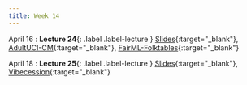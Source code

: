 ```yaml
---
title: Week 14
---
```


April 16
: **Lecture 24**{: .label .label-lecture }
[Slides](https://docs.google.com/presentation/d/10niQTs-dseGWL0NhJqdAJu2MJkXmAsDGo0riLt_hg9E/edit?usp=sharing){:target="_blank"},
[AdultUCI-CM](https://data100.datahub.berkeley.edu/hub/user-redirect/git-pull?repo=https%3A%2F%2Fgithub.com%2FUCB-Econ-148%2Fecon148-sp24&branch=main&urlpath=lab%2Ftree%2Fecon148-sp24%2Flec%2FLec13.1%2FAdultUCI_Logistic.ipynb){:target="_blank"},
[FairML-Folktables](https://data100.datahub.berkeley.edu/hub/user-redirect/git-pull?repo=https%3A%2F%2Fgithub.com%2FUCB-Econ-148%2Fecon148-sp24&branch=main&urlpath=lab%2Ftree%2Fecon148-sp24%2Flec%2FLec13.1%2FFairML-Folktables.ipynb){:target="_blank"}

April 18
: **Lecture 25**{: .label .label-lecture }
[Slides](https://docs.google.com/presentation/d/1n2USL8ompHepnB6PXtFaaoP844jIJ3KdX1G2NTpMkF8/edit?usp=sharing){:target="_blank"},
[Vibecession](https://data100.datahub.berkeley.edu/hub/user-redirect/git-pull?repo=https%3A%2F%2Fgithub.com%2FUCB-Econ-148%2Fecon148-sp24&branch=main&urlpath=lab%2Ftree%2Fecon148-sp24%2Flec%2FLec13.2%2Fvibes.ipynb){:target="_blank"}